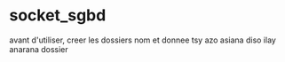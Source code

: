 # socket_sgbd
avant d'utiliser, creer les dossiers nom et donnee
tsy azo asiana diso ilay anarana dossier